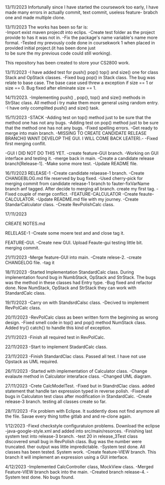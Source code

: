 
13/11/2023
Infortunally since I have started the coursework too early, I have made many errors in actually commit, text commit, useless feature- brabch one and made multiple clone. 


13/11/2023
The works has been so far is:  
    -Import exist maven projecdt into eclips.
    -Create test folder as the project provide to has it was not in.
    -Fix the  package's name variable's name more formal.
    -Tested my prevously code done in coursekwork 1 when placed in provided initial project.(it has been done just  
     to be sure the my previous code could still working).  

This repository has been created to store your CS2800 work.

13/11/2023
-I have added test for push() pop() top() and size() one for class Stack and OpStack  classes.
-Fixed bug pop() in Stack class. The bug was relate to base case. The base case used threw a exception if size == 1 or size == 0.
Bug fixed after eliminate size == 1. 


14/11/2023.
-Implementing push() , pop(), top() and size() methods in StrStac class. All method i try make them more general using random entry.
-I have only ccomplited push() and size() task.


15/11/2023
-STACK
    -Adding test on top() method just to be sure that the method one has not any bugs.
    -Adding test on pop() method just to be sure that the method one has not any bugs. 
    -Fixed spelling errors.
    -Get ready to merge into main branch.
    -MISSING TO CREATE CANDIDATE RELEASE BRANCH(I WANT DEVELOP THE GUI. I WILL COME BACK LEATER).-
    -Fixed first merging conflit.

-GUI
    I DID NOT DO THIS YET.
    -create feature-GUI branch.
    -Working on GUI interface and testing it.
    -merge back in main.
    -Create a candidate release branch[Release-1].
    -Make some more test.
    -Update README file.

16/11/2023
RELEASE-1
    -Create candidate relaease-1 branch.
    -Create CHANGEBLOG.md file reserved by bug fixed.
    -Used cherry-pick for merging commit from candidate release-1 branch to fauter-fixVarName branch anf tagged. After decide to merging  all branch. create my first tag.
    -Fixed couple of merge conflict.
-FEATURE-CALCULATOR
    -Create feaute-CALCULATOR.
    -Update README.md file with my journey.
    -Create StandarCalculator class.
    -Create RevPolishCalc class.

17/11/2023

CREATE NOTES.md

RELELASE-1
    -Create some moere test and and  close tag it.

FEATURE-GUI.
    -Create new GUI. Upload Feaute-gui testing little bit. merging commit.


21/11/2023 
    -Merge feature-GUI into main.
    -Create relese-2.
        -create CHANGELOG file.
        -tag it
        

18/11/2023
    -Started Implementation StandardCalc class. During implenentation found bug in NumbStack, OpStack and StrStack. The bugs was the   method in these classes had Entry type. 
    -Bug fixed and refactor done. Now NumStack, OpStack and StrStack they can work with StandardCalc class. 

19/11/2023
    -Carry on with StandsrdCalsc class.
    -Decived to implement RevPolCalc class.

20/11/2023
    -RevPolCalc class as been written form the beginning as
     wrong design. 
    -Fixed smell code in top() and pop() method NumStack class. Added try{} catch{} to handle this kind of  exception. 

21/11/2023
    -Finish all required test in RevPolCalc.

22/11/2023
    -Start to implement StadardCalc class. 

23/11/2023
    -Finish StandardClac class. Passed all test. I have not use Opstack as UML required.

26/11/2023
    -Started with implementation of Calculator class.
    -Change evalaute method in Calculator interaface class.
    -Changed UML diagram. 

27/11/2023
    -Crete CalcModelTest.
    -Fixed but in StandrdClac class. added statement that handle tan expression typed in reverse polish.
    -Fixed all bugs in Calculaton test class after modification in StandardCalc.
    -Create release-3 branch. testing all classes create so far.

28/11/2023
    -Fix problem with Eclipse. It suddently does not find anymore all the file. Savae every thing tothe gitlab and and re-clone again.
    
1/12/2023
    -Fiexd checkstyle configuratuion problems. Download the eclipse -java-google-style.xml and added into src/main/resorces.
     -Finishing last  system test into release-3 branch.
     -test 20 in release_3Test class discovered small bug in RevPolish class. Bug was  the number were truncated. ther output was little impredictable. 
     -System test done. All classes has been tested. System work.
    -Create feature-VIEW branch. This branch it will implement an expression using a GUI interface.


4/12/2023
    -Implemented CalcController class, MockView class.
    -Merged Feature-VIEW branch back into the main.
    -Created branch release-4. 
    -System test done. No bugs found.
